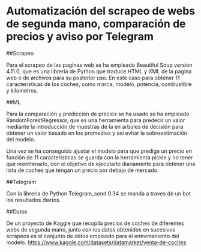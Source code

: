 # Automatización del scrapeo de webs de segunda mano, comparación de precios y aviso por Telegram

##Scrapeo

Para el scrapeo de las paginas web se ha empleado Beautiful Soup version 4.11.0, que es una libreria de Python que traduce HTML y XML de la pagina web o de archivos para su posterior uso. En este caso para obtener 11 caracteristicas de los coches, como marca, modelo, potencia, combustible y kilometros. 

##ML

Para la comparación y predicción de precios se ha usado se ha empleado RandomForestRegressor, que es una herramienta para predecir un valor mediante la introducción de muestras de la en arboles de decisión para obtener un valor basado en los promedios y así evitar la sobreestimación del modelo. 

Una vez se ha conseguido ajustar el modelo para que prediga un precio en función de 11 caracteristicas se guarda con la herramienta pickle y no tener que reentrenarlo, con el objetivo de ejecutarlo diariamente para obtener una lista de coches que tengan un precio por debajo de mercado.

##Telegram 

Con la libreria de Python Telegram_send 0.34 se manda a traves de un bot los resultados diarios.

##Datos 

De un proyecto de Kaggle que recopila precios de coches de diferentes webs de segunda mano, junto con los datos obtenidos en sucesivos scrapeos es el conjunto de datos empleado para el entremaniento del modelo. https://www.kaggle.com/datasets/datamarket/venta-de-coches
